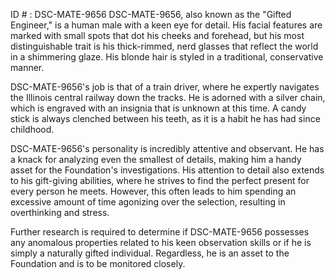 ID # : DSC-MATE-9656
DSC-MATE-9656, also known as the "Gifted Engineer," is a human male with a keen eye for detail. His facial features are marked with small spots that dot his cheeks and forehead, but his most distinguishable trait is his thick-rimmed, nerd glasses that reflect the world in a shimmering glaze. His blonde hair is styled in a traditional, conservative manner.

DSC-MATE-9656's job is that of a train driver, where he expertly navigates the Illinois central railway down the tracks. He is adorned with a silver chain, which is engraved with an insignia that is unknown at this time. A candy stick is always clenched between his teeth, as it is a habit he has had since childhood.

DSC-MATE-9656's personality is incredibly attentive and observant. He has a knack for analyzing even the smallest of details, making him a handy asset for the Foundation's investigations. His attention to detail also extends to his gift-giving abilities, where he strives to find the perfect present for every person he meets. However, this often leads to him spending an excessive amount of time agonizing over the selection, resulting in overthinking and stress.

Further research is required to determine if DSC-MATE-9656 possesses any anomalous properties related to his keen observation skills or if he is simply a naturally gifted individual. Regardless, he is an asset to the Foundation and is to be monitored closely.